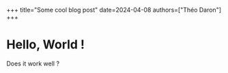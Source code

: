 +++
title="Some cool blog post"
date=2024-04-08
authors=["Théo Daron"]
+++

# Hello, World !

Does it work well ?
